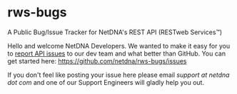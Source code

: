 rws-bugs
========

A Public Bug/Issue Tracker for NetDNA's REST API (RESTweb Services™)

Hello and welcome NetDNA Developers.  We wanted to make it easy for you to [report API issues](https://github.com/netdna/rws-bugs/issues)  to our dev team 
and what better than GitHub. You can get started here: https://github.com/netdna/rws-bugs/issues

If you don't feel like posting your issue here please email *support at netdna dot com* and one of our Support Engineers
will gladly help you out.